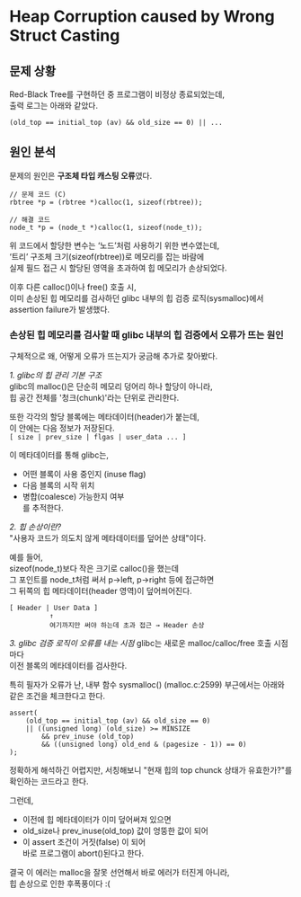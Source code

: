 # Heap Corruption caused by Wrong Struct Casting

## 문제 상황
Red-Black Tree를 구현하던 중 프로그램이 비정상 종료되었는데,  
출력 로그는 아래와 같았다.  
```Fatal glibc error: malloc.c:2599 (sysmalloc): assertion failed:  
(old_top == initial_top (av) && old_size == 0) || ...
```  

## 원인 분석
문제의 원인은 **구조체 타입 캐스팅 오류**였다.

```
// 문제 코드 (C)
rbtree *p = (rbtree *)calloc(1, sizeof(rbtree));

// 해결 코드
node_t *p = (node_t *)calloc(1, sizeof(node_t));
```
  
위 코드에서 할당한 변수는 ‘노드’처럼 사용하기 위한 변수였는데,  
‘트리’ 구조체 크기(sizeof(rbtree))로 메모리를 잡는 바람에  
실제 필드 접근 시 할당된 영역을 초과하여 힙 메모리가 손상되었다.    

이후 다른 calloc()이나 free() 호출 시,  
이미 손상된 힙 메모리를 검사하던 glibc 내부의 힙 검증 로직(sysmalloc)에서  
assertion failure가 발생했다.  

### 손상된 힙 메모리를 검사할 때 glibc 내부의 힙 검증에서 오류가 뜨는 원인  
구체적으로 왜, 어떻게 오류가 뜨는지가 궁금해 추가로 찾아봤다. 

*1. glibc의 힙 관리 기본 구조*  
glibc의 malloc()은 단순히 메모리 덩어리 하나 할당이 아니라,  
힙 공간 전체를 '청크(chunk)'라는 단위로 관리한다.  

또한 각각의 할당 블록에는 메타데이터(header)가 붙는데,  
이 안에는 다음 정보가 저장된다.  
```[ size | prev_size | flgas | user_data ... ]```  

이 메타데이터를 통해 glibc는,  
- 어떤 블록이 사용 중인지 (inuse flag)  
- 다음 블록의 시작 위치  
- 병합(coalesce) 가능한지 여부  
를 추적한다.  
  
*2. 힙 손상이란?*    
"사용자 코드가 의도치 않게 메타데이터를 덮어쓴 상태"이다.  

예를 들어,  
sizeof(node_t)보다 작은 크기로 calloc()을 했는데  
그 포인트를 node_t처럼 써서 p->left, p->right 등에 접근하면  
그 뒤쪽의 힙 메타데이터(header 영역)이 덮어씌어진다.  

```
[ Header | User Data ]
          ↑
          여기까지만 써야 하는데 초과 접근 → Header 손상
```

*3. glibc 검증 로직이 오류를 내는 시점*
glibc는 새로운 malloc/calloc/free 호출 시점마다  
이전 블록의 메타데이터를 검사한다.  

특히 필자가 오류가 난, 내부 함수 sysmalloc() (malloc.c:2599) 부근에서는
아래와 같은 조건을 체크한다고 한다.
```
assert(
    (old_top == initial_top (av) && old_size == 0)
    || ((unsigned long) (old_size) >= MINSIZE
        && prev_inuse (old_top)
        && ((unsigned long) old_end & (pagesize - 1)) == 0)
);
```
정확하게 해석하긴 어렵지만, 서칭해보니 "현재 힙의 top chunck 상태가 유효한가?"를 확인하는 코드라고 한다.  

그런데,  
- 이전에 힙 메타데이터가 이미 덮어써져 있으면  
- old_size나 prev_inuse(old_top) 값이 엉뚱한 값이 되어  
- 이 assert 조건이 거짓(false) 이 되어  
바로 프로그램이 abort()된다고 한다.

결국 이 에러는 malloc을 잘못 선언해서 바로 에러가 터진게 아니라,  
힙 손상으로 인한 후폭풍이다 :(  
